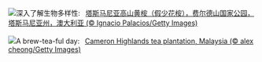 ![](https://www.bing.com/th?id=OHR.SnowGumTasmania_ZH-CN6975160884_UHD.jpg&w=1000)深入了解生物多样性:&nbsp;&ensp;[塔斯马尼亚高山黄桉（假少花桉），费尔德山国家公园，塔斯马尼亚州，澳大利亚 (© Ignacio Palacios/Getty Images)](https://www.bing.com/th?id=OHR.SnowGumTasmania_ZH-CN6975160884_UHD.jpg)
<br><br/>
![](https://www.bing.com/th?id=OHR.MalaysiaTea_EN-US3322214623_UHD.jpg&w=1000)A brew-tea-ful day:&nbsp;&ensp;[Cameron Highlands tea plantation, Malaysia (© alex cheong/Getty Images)](https://www.bing.com/th?id=OHR.MalaysiaTea_EN-US3322214623_UHD.jpg)
<br><br/>

